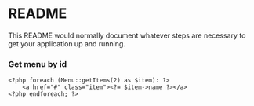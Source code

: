# README #

This README would normally document whatever steps are necessary to get your application up and running.

### Get menu by id ###
```
<?php foreach (Menu::getItems(2) as $item): ?>
	<a href="#" class="item"><?= $item->name ?></a>
<?php endforeach; ?>
```